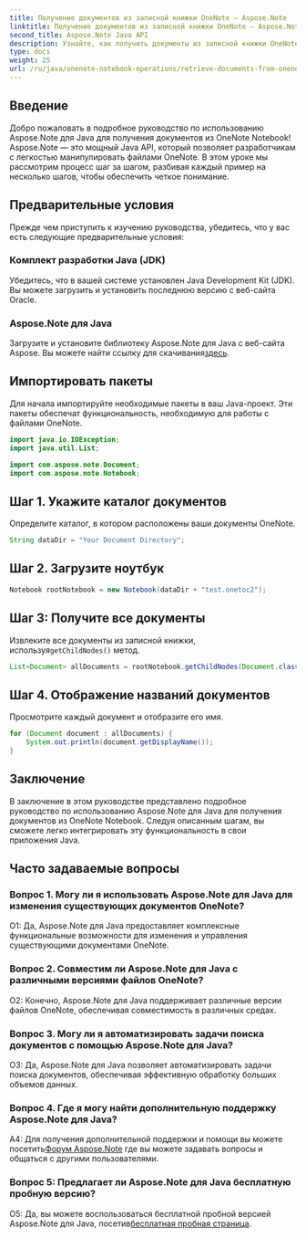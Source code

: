 ```yaml
---
title: Получение документов из записной книжки OneNote — Aspose.Note
linktitle: Получение документов из записной книжки OneNote — Aspose.Note
second_title: Aspose.Note Java API
description: Узнайте, как получить документы из записной книжки OneNote с помощью Aspose.Note для Java. Следуйте нашему пошаговому руководству для бесшовной интеграции.
type: docs
weight: 25
url: /ru/java/onenote-notebook-operations/retrieve-documents-from-onenote-notebook/
---
```

## Введение

Добро пожаловать в подробное руководство по использованию Aspose.Note для Java для получения документов из OneNote Notebook! Aspose.Note — это мощный Java API, который позволяет разработчикам с легкостью манипулировать файлами OneNote. В этом уроке мы рассмотрим процесс шаг за шагом, разбивая каждый пример на несколько шагов, чтобы обеспечить четкое понимание.

## Предварительные условия

Прежде чем приступить к изучению руководства, убедитесь, что у вас есть следующие предварительные условия:

### Комплект разработки Java (JDK)

Убедитесь, что в вашей системе установлен Java Development Kit (JDK). Вы можете загрузить и установить последнюю версию с веб-сайта Oracle.

### Aspose.Note для Java

 Загрузите и установите библиотеку Aspose.Note для Java с веб-сайта Aspose. Вы можете найти ссылку для скачивания[здесь](https://releases.aspose.com/note/java/).

## Импортировать пакеты

Для начала импортируйте необходимые пакеты в ваш Java-проект. Эти пакеты обеспечат функциональность, необходимую для работы с файлами OneNote.

```java
import java.io.IOException;
import java.util.List;

import com.aspose.note.Document;
import com.aspose.note.Notebook;
```

## Шаг 1. Укажите каталог документов

Определите каталог, в котором расположены ваши документы OneNote.

```java
String dataDir = "Your Document Directory";
```

## Шаг 2. Загрузите ноутбук

```java
Notebook rootNotebook = new Notebook(dataDir + "test.onetoc2");
```

## Шаг 3: Получите все документы

 Извлеките все документы из записной книжки, используя`getChildNodes()` метод.

```java
List<Document> allDocuments = rootNotebook.getChildNodes(Document.class);
```

## Шаг 4. Отображение названий документов

Просмотрите каждый документ и отобразите его имя.

```java
for (Document document : allDocuments) {
    System.out.println(document.getDisplayName());
}
```

## Заключение

В заключение в этом руководстве представлено подробное руководство по использованию Aspose.Note для Java для получения документов из OneNote Notebook. Следуя описанным шагам, вы сможете легко интегрировать эту функциональность в свои приложения Java.

## Часто задаваемые вопросы

### Вопрос 1. Могу ли я использовать Aspose.Note для Java для изменения существующих документов OneNote?

О1: Да, Aspose.Note для Java предоставляет комплексные функциональные возможности для изменения и управления существующими документами OneNote.

### Вопрос 2. Совместим ли Aspose.Note для Java с различными версиями файлов OneNote?

О2: Конечно, Aspose.Note для Java поддерживает различные версии файлов OneNote, обеспечивая совместимость в различных средах.

### Вопрос 3. Могу ли я автоматизировать задачи поиска документов с помощью Aspose.Note для Java?

О3: Да, Aspose.Note для Java позволяет автоматизировать задачи поиска документов, обеспечивая эффективную обработку больших объемов данных.

### Вопрос 4. Где я могу найти дополнительную поддержку Aspose.Note для Java?

 A4: Для получения дополнительной поддержки и помощи вы можете посетить[Форум Aspose.Note](https://forum.aspose.com/c/note/28) где вы можете задавать вопросы и общаться с другими пользователями.

### Вопрос 5: Предлагает ли Aspose.Note для Java бесплатную пробную версию?

 О5: Да, вы можете воспользоваться бесплатной пробной версией Aspose.Note для Java, посетив[бесплатная пробная страница](https://releases.aspose.com/).